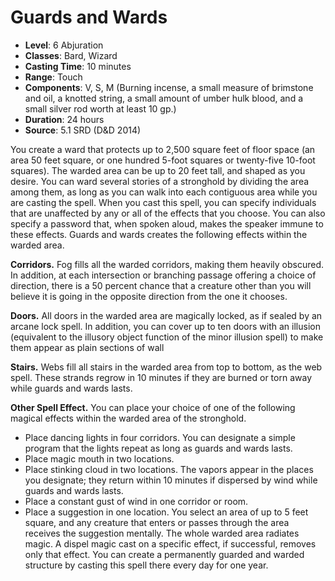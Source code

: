 # Guards and Wards

- **Level**: 6 Abjuration
- **Classes**: Bard, Wizard
- **Casting Time**: 10 minutes
- **Range**: Touch
- **Components**: V, S, M (Burning incense, a small measure of brimstone and oil, a knotted string, a small amount of umber hulk blood, and a small silver rod worth at least 10 gp.)
- **Duration**: 24 hours
- **Source**: 5.1 SRD (D&D 2014)

You create a ward that protects up to 2,500 square feet of floor space (an area 50 feet square, or one hundred 5-foot squares or twenty-five 10-foot squares). The warded area can be up to 20 feet tall, and shaped as you desire. You can ward several stories of a stronghold by dividing the area among them, as long as you can walk into each contiguous area while you are casting the spell. When you cast this spell, you can specify individuals that are unaffected by any or all of the effects that you choose. You can also specify a password that, when spoken aloud, makes the speaker immune to these effects. Guards and wards creates the following effects within the warded area.

**Corridors.** Fog fills all the warded corridors, making them heavily obscured. In addition, at each intersection or branching passage offering a choice of direction, there is a 50 percent chance that a creature other than you will believe it is going in the opposite direction from the one it chooses.

**Doors.** All doors in the warded area are magically locked, as if sealed by an arcane lock spell. In addition, you can cover up to ten doors with an illusion (equivalent to the illusory object function of the minor illusion spell) to make them appear as plain sections of wall

 **Stairs.** Webs fill all stairs in the warded area from top to bottom, as the web spell. These strands regrow in 10 minutes if they are burned or torn away while guards and wards lasts.

**Other Spell Effect.** You can place your choice of one of the following magical effects within the warded area of the stronghold. 
- Place dancing lights in four corridors. You can designate a simple program that the lights repeat as long as guards and wards lasts. 
- Place magic mouth in two locations. 
- Place stinking cloud in two locations. The vapors appear in the places you designate; they return within 10 minutes if dispersed by wind while guards and wards lasts. 
- Place a constant gust of wind in one corridor or room. 
- Place a suggestion in one location. You select an area of up to 5 feet square, and any creature that enters or passes through the area receives the suggestion mentally. The whole warded area radiates magic. A dispel magic cast on a specific effect, if successful, removes only that effect. You can create a permanently guarded and warded structure by casting this spell there every day for one year.

